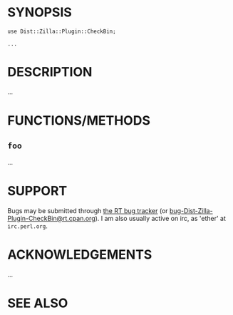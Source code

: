 # SYNOPSIS

    use Dist::Zilla::Plugin::CheckBin;

    ...

# DESCRIPTION

...

# FUNCTIONS/METHODS

## `foo`

...

# SUPPORT

Bugs may be submitted through [the RT bug tracker](https://rt.cpan.org/Public/Dist/Display.html?Name=Dist-Zilla-Plugin-CheckBin)
(or [bug-Dist-Zilla-Plugin-CheckBin@rt.cpan.org](mailto:bug-Dist-Zilla-Plugin-CheckBin@rt.cpan.org)).
I am also usually active on irc, as 'ether' at `irc.perl.org`.

# ACKNOWLEDGEMENTS

...

# SEE ALSO
